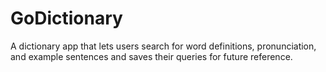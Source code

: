 # GoDictionary
 A dictionary app that lets users search for word definitions, pronunciation, and example sentences and saves their queries for future reference.
